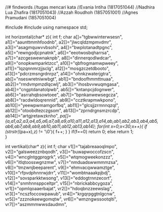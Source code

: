 //# findwords
//tugas mencari kata
//Evania Intiha (1817051044)
//Nadhira Lua Zhafira (1817051043)
//Azzah Roudhoh (1857051001)
//Agnes Pramudani (1857051004)

#include <iostream>
#include <cstring>
using namespace std;

int horizontal(char* z){
	int f;
	char a[]="tgbwwinterwsesn",
		 a1[]="aaunttmmhfoodnb",
		 a2[]="jlwcqldzmpmvdmr",
		 a3[]="asagmquwvvbsohi",
		 a4[]="bwplotanadtpgnc",
		 a5[]="rewngodjcpnatnk",
		 a6[]="eeotwosbqharrsa",
		 a7[]="azcgeswewnaknpb",
		 a8[]="dinnerqodlwdcar",
		 a9[]="onopkwmparktzcc",
		 a10[]="qbfrogmamwpweey",
		 a11[]="lqzqnnmrzjjsclg",
		 a12[]="mosgzczetdbooto",
		 a13[]="pdcrzmsngrdnrpz",
		 a14[]="ohnkzwaterjgtra",
		 ab[]="nseswretniwwbgt",
		 ab1[]="bndoofhmmttnuaa",
		 ab2[]="rmdvmpmzdlqcwlj",
		 ab3[]="ihosbvvwuqmgasa",
		 ab4[]="cngptdanatolpwb",
		 ab5[]="kntanpcjdognwer",
		 ab6[]="asrrahqbsowtoee",
		 ab7[]="bpnkanwewsegcza",
		 ab8[]="racdwldoqrennid",
		 ab9[]="ccztkrapmwkpono",
		 ab10[]="yeewpwmamgorfbq",
		 ab11[]="glcsjjzrmnnqzql",
		 ab12[]="otoobdtezczgsom",
		 ab13[]="zprndrgnsmzrcdp",
		 ab14[]="artgjretawzknho",
		 *pa[]={a,a1,a2,a3,a4,a5,a6,a7,a8,a9,a10,a11,a12,a13,a14,ab,ab1,ab2,ab3,ab4,ab5,ab6,ab7,ab8,ab9,ab10,ab11,ab12,ab13,ab14};
	for(int x=0;x<30;x++){
		if (strstr(*(pa+x),z) != '\0'){
		f++;
		}
	}
	if(f==0)
		return 0;
	else
		return 1;	
}

int vertikal(char* z){
	int f;
	char v1[]="tajabreaaoqlmpo", 
		 v2[]="galsweezznbqodh", 
		 v3[]="buwapwoccofzscn", 
		 v4[]="wncglntggprqgrk", 
		 v5[]="wtqmogweekonzzz", 
		 v6[]="itlqtoosswgnzmw", 
		 v7[]="nmduadswwmmmzsa", 
		 v8[]="tmzwnjbeeparent", 
		 v9[]="ehmvacqwwamztge", 
		 v10[]="rfpvdphnnrwjdrr",
		 v11[]="wombtnaaakpjbdj", 
		 v12[]="sovsparkktwsong", 
		 v13[]="eddogtrnnzecort", 
		 v14[]="snmhnnsppceltpr", 
		 v15[]="nbrickabbcygoza",
		 vr1[]="opmlqoaaerbajat",
		 vr2[]="hdoqbnzzeewslag", 
		 vr3[]="ncszfoccowpawub",
		 vr4[]="krgqrpggtnlgcnw",
		 vr5[]="zzznokeewgomqtw",
		 vr6[]="wmzngwssootqlti",
		 vr7[]="aszmmmwwsdaudmn",
